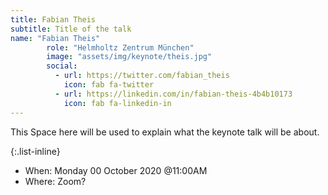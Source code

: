 ```yaml
---
title: Fabian Theis
subtitle: Title of the talk
name: "Fabian Theis"
        role: "Helmholtz Zentrum München"
        image: "assets/img/keynote/theis.jpg"
        social:
          - url: https://twitter.com/fabian_theis
            icon: fab fa-twitter
          - url: https://linkedin.com/in/fabian-theis-4b4b10173
            icon: fab fa-linkedin-in
---
```

This Space here will be used to explain what the keynote talk will be about.

{:.list-inline}
- When: Monday 00 October 2020 @11:00AM
- Where: Zoom?

